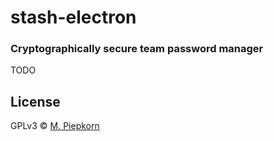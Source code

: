 # stash-electron

### Cryptographically secure team password manager

TODO

## License
GPLv3 © [M. Piepkorn](https://github.com/Doccrazy)
